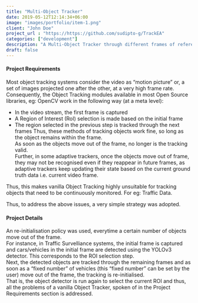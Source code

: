 ```yaml
---
title: "Multi-Object Tracker"
date: 2019-05-12T12:14:34+06:00
image: "images/portfolio/item-1.png"
client: "John Doe"
project_url : "https://https://github.com/sudipto-g/TrackEA"
categories: ["development"]
description: "A Multi-Object Tracker through different frames of reference"
draft: false
---
```


#### Project Requirements

Most object tracking systems consider the video as “motion picture” or, a set of images projected one after the other, at a very high frame rate.  
Consequently, the Object Tracking modules available in most Open Source libraries, eg: OpenCV work in the following way (at a meta level):  
* In the video stream, the first frame is captured
* A Region of Interest (RoI) selection is made based on the initial frame
* The region selected in the previous step is tracked through the next frames
Thus, these methods of tracking objects work fine, so long as the object remains within the frame.  
As soon as the objects move out of the frame, no longer is the tracking valid.  
Further, in some adaptive trackers, once the objects move out of frame, they may not be recognised even if they reappear in future frames, as adaptive trackers keep updating their state based on the current ground truth data i.e. current video frame.  

Thus, this makes vanilla Object Tracking highly unsuitable for tracking objects that need to be continuously monitored. For eg: Traffic Data.  

Thus, to address the above issues, a very simple strategy was adopted.  


#### Project Details

An re-initialisation policy was used, everytime a certain number of objects move out of the frame.  
For instance, in Traffic Survelliance systems, the initial frame is captured and cars/vehicles in the initial frame are detected using the YOLOv3 detector. This corresponds to the ROI selection step.  
Next, the detected objects are tracked through the remaining frames and as soon as a “fixed number” of vehicles (this “fixed number” can be set by the user) move out of the frame, the tracking is re-initialised.  
That is, the object detector is run again to select the current ROI and thus, all the problems of a vanilla Object Tracker, spoken of in the Project Requirements section is addressed.  
